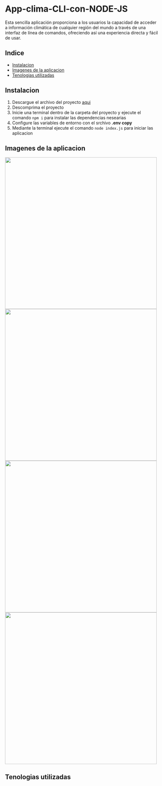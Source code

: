 # App-clima-CLI-con-NODE-JS
Esta sencilla aplicación proporciona a los usuarios la capacidad de acceder a información climática de cualquier región del mundo a través de una interfaz de línea de comandos, ofreciendo así una experiencia directa y fácil de usar.

## Indice
- [Instalacion](#Instalacion)
- [Imagenes de la aplicacion](#Imagenes_de_la_aplicacion)
- [Tenologias utilizadas](#Tenologias_utilizadas)

<h2 id="Instalacion">Instalacion</h2>

1. Descargue el archivo del proyecto [aqui]()
2. Descomprima el proyecto
3. Inicie una terminal dentro de la carpeta del proyecto y ejecute el comando `npm i` para instalar las dependencias nesearias
4. Configure las variables de entorno con el srchivo **.env copy**
5. Mediante la terminal ejecute el comando `node index.js` para iniciar las aplicacion

<h2 id="Imagenes_de_la_aplicacion">Imagenes de la aplicacion</h2>
<img src="https://github.com/IsaacCuautle/App-clima-CLI-con-NODE-JS/assets/65583500/e265befc-621f-499a-8749-991a225a0455" width="500">
<img src="https://github.com/IsaacCuautle/App-clima-CLI-con-NODE-JS/assets/65583500/e31c80ae-0b0c-418f-a526-bc3fed0a83af" width="500">
<img src="https://github.com/IsaacCuautle/App-clima-CLI-con-NODE-JS/assets/65583500/7867874e-9ddf-4aab-9138-60aa6a722d7f" width="500">
<img src="https://github.com/IsaacCuautle/App-clima-CLI-con-NODE-JS/assets/65583500/6cb594e1-2e75-49ab-bb80-669b7793c74f" width="500">





<h2 id="Tenologias_utilizadas">Tenologias utilizadas</h2>
